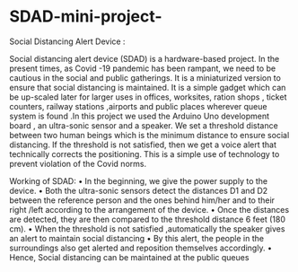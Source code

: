 # SDAD-mini-project-

Social Distancing Alert Device :

Social distancing alert device (SDAD) is a hardware-based project.  In the present times, as Covid -19 pandemic has been rampant, we need to be cautious in the social and public gatherings.  It is a miniaturized version to ensure that social distancing is maintained.  It is a simple gadget which can be up-scaled later for larger uses in offices, worksites, ration shops , ticket counters, railway stations ,airports and public places wherever queue system is found .In this project we used the Arduino Uno development board , an ultra-sonic sensor and a speaker. We set a threshold distance between two human beings which is the minimum distance to ensure social distancing. If the threshold is not satisfied, then we get a voice alert that technically corrects the positioning. This is a simple use of technology to prevent violation of the Covid norms.


Working of SDAD:
•	In the beginning, we give the power supply to the device.
•	Both the ultra-sonic sensors detect the distances D1 and D2 between the reference person and the ones behind him/her and to their right /left according to the arrangement of the device.
•	Once the distances are detected, they are then compared to the threshold distance 6 feet (180 cm).
•	When the threshold is not satisfied ,automatically the speaker gives an alert to maintain social distancing
•	By this alert, the people in the surroundings also get alerted and reposition themselves accordingly.
•	Hence, Social distancing can be maintained at the public queues
